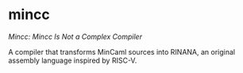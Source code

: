# mincc

_Mincc: Mincc Is Not a Complex Compiler_

A compiler that transforms MinCaml sources into RINANA, an original assembly language inspired by RISC-V.
